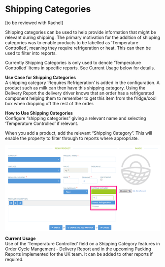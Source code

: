 # Shipping Categories

\[to be reviewed with Rachel\]

Shipping categories can be used to help provide information that might be relevant during shipping. The primary motivation for the addition of shipping categories was to enable products to be labelled as ‘Temperature Controlled’, meaning they require refrigeration or heat. This can then be used to filter into reports.

Currently Shipping Categories is only used to denote ‘Temperature Controlled’ Items in specific reports. See Current Usage below for details.

**Use Case for Shipping Categories**    
A shipping category ‘Requires Refrigeration’ is added in the configuration. A product such as milk can then have this shipping category. Using the Delivery Report the delivery driver knows that an order has a refrigerated component helping them to remember to get this item from the fridge/cool box when dropping off the rest of the order.

**How to Use Shipping Categories**    
Configure “shipping categories” giving a relevant name and selecting ‘Temperature Controlled’ if relevant.

When you add a product, add the relevant “Shipping Category”. This will enable the property to filter through to reports where appropriate.

![](../.gitbook/assets/shippingcategorynewproduct.png)

**Current Usage**    
Use of the ‘Temperature Controlled’ field on a Shipping Category features in Order Cycle Mangement - Delivery Report and in the upcoming Packing Reports implemented for the UK team. It can be added to other reports if required.

